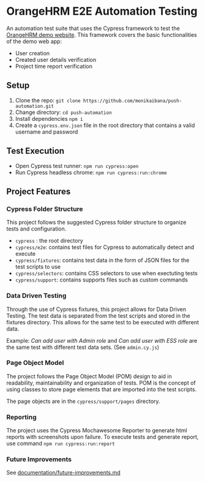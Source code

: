 # OrangeHRM E2E Automation Testing

An automation test suite that uses the Cypress framework to test the [OrangeHRM demo website](https://opensource-demo.orangehrmlive.com/web/index.php/auth/login). 
This framework covers the basic functionalities of the demo web app:
- User creation
- Created user details verification
- Project time report verification

## Setup
1. Clone the repo: `git clone https://github.com/monikaibana/push-automation.git`
2. Change directory: `cd push-automation`
3. Install dependencies `npm i`
4. Create a `cypress.env.json` file in the root directory that contains a valid username and password

## Test Execution
- Open Cypress test runner: `npm run cypress:open`
- Run Cypress headless chrome: `npm run cypress:run:chrome`

## Project Features

### Cypress Folder Structure
This project follows the suggested Cypress folder structure to organize tests and configuration.
- `cypress`  : the root directory
- `cypress/e2e`: contains test files for Cypress to automatically detect and execute
- `cypress/fixtures`: contains test data in the form of JSON files for the test scripts to use
- `cypress/selectors`: contains CSS selectors to use when exectuting tests
- `cypress/support`: contains supports files such as custom commands

### Data Driven Testing
Through the use of Cypress fixtures, this project allows for Data Driven Testing. The test data is separated from the test scripts
and stored in the fixtures directory. This allows for the same test to be executed with different data.

Example: *Can add user with Admin role* and *Can add user with ESS role* are the same test with different test data sets. (See `admin.cy.js`)

### Page Object Model
The project follows the Page Object Model (POM) design to aid in readability, maintainability and organization of tests. POM is the concept of 
using classes to store page elements that are imported into the test scripts.

The page objects are in the `cypress/support/pages` directory.

### Reporting
The project uses the Cypress Mochawesome Reporter to generate html reports with screenshots upon failure.
To execute tests and generate report, use command `npm run cypress:run:report`

### Future Improvements
See [documentation/future-improvements.md](https://github.com/monikaibana/push-automation/blob/documentation/future-improvements.md)
